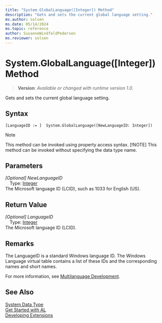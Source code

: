 ```yaml
---
title: "System.GlobalLanguage([Integer]) Method"
description: "Gets and sets the current global language setting."
ms.author: solsen
ms.date: 05/14/2024
ms.topic: reference
author: SusanneWindfeldPedersen
ms.reviewer: solsen
---
```

[//]: # (START>DO_NOT_EDIT)
[//]: # (IMPORTANT:Do not edit any of the content between here and the END>DO_NOT_EDIT.)
[//]: # (Any modifications should be made in the .xml files in the ModernDev repo.)
# System.GlobalLanguage([Integer]) Method
> **Version**: _Available or changed with runtime version 1.0._

Gets and sets the current global language setting.


## Syntax
```AL
[LanguageID := ]  System.GlobalLanguage([NewLanguageID: Integer])
```
> [!NOTE]
> This method can be invoked using property access syntax.
> [!NOTE]
> This method can be invoked without specifying the data type name.
## Parameters
*[Optional] NewLanguageID*  
&emsp;Type: [Integer](../integer/integer-data-type.md)  
The Microsoft language ID (LCID), such as 1033 for English (US).  


## Return Value
*[Optional] LanguageID*  
&emsp;Type: [Integer](../integer/integer-data-type.md)  
The Microsoft language ID (LCID).


[//]: # (IMPORTANT: END>DO_NOT_EDIT)

## Remarks

The LanguageID is a standard Windows language ID. The Windows Language virtual table contains a list of these IDs and the corresponding names and short names.  
  
For more information, see [Multilanguage Development](../../devenv-work-with-translation-files.md). 
 
## See Also
[System Data Type](system-data-type.md)  
[Get Started with AL](../../devenv-get-started.md)  
[Developing Extensions](../../devenv-dev-overview.md)